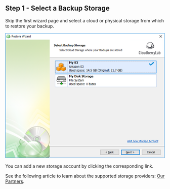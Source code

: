 ## Step 1 - Select a Backup Storage

Skip the first wizard page and select a cloud or physical storage from which to restore your backup.

![](/assets/select-backup-storage.png)

You can add a new storage account by clicking the corresponding link.

See the following article to learn about the supported storage providers: [Our Partners](https://www.cloudberrylab.com/partners/our-partners.aspx).


